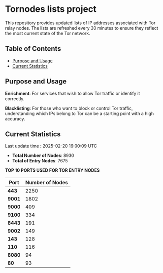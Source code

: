 # Tornodes lists project

This repository provides updated lists of IP addresses associated with Tor relay nodes. The lists are refreshed every 30 minutes to ensure they reflect the most current state of the Tor network.

## Table of Contents

- [Purpose and Usage](#purpose-and-usage)
- [Current Statistics](#current-statistics)


## Purpose and Usage

**Enrichment**: For services that wish to allow Tor traffic or identify it correctly.

**Blacklisting**: For those who want to block or control Tor traffic, understanding which IPs belong to Tor can be a starting point with a high accuracy.

## Current Statistics

Last update time : 2025-02-20 16:00:09 UTC

- **Total Number of Nodes**: 8930
- **Total of Entry Nodes**: 7675

**TOP 10 PORTS USED FOR TOR ENTRY NODES**

| **Port** | **Number of Nodes** |
|------|-----------------|
| **443**   | 2250  |
| **9001**   | 1802  |
| **9000**   | 409  |
| **9100**   | 334  |
| **8443**   | 191  |
| **9002**   | 149  |
| **143**   | 128  |
| **110**   | 116  |
| **8080**   | 94  |
| **80**   | 93  |

